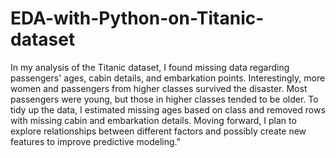# EDA-with-Python-on-Titanic-dataset
In my analysis of the Titanic dataset, I found missing data regarding passengers' ages, cabin details, and embarkation points.
Interestingly, more women and passengers from higher classes survived the disaster. Most passengers were young, but those in higher
classes tended to be older. To tidy up the data, I estimated missing ages based on class and removed rows with missing cabin and
embarkation details. Moving forward, I plan to explore relationships between different factors and possibly create new features to improve
predictive modeling."
